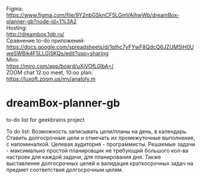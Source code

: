 Figma:<br> https://www.figma.com/file/9Y2nbGSknCF5LGmVAihwWb/dreamBox-planner-gb?node-id=1%3A2 <br>
Hosting:<br> http://dreambox.1gb.ru/<br>
Сравнение to-do приложений:<br> https://docs.google.com/spreadsheets/d/1qIhc7yFYwF8QdcQ6JZUM5IH0UweSWBik4F5LLGlSKQs/edit?usp=sharing<br>
Miro:<br> https://miro.com/app/board/uXjVOfL0lbA=/<br>
ZOOM chat 12:оо meet, 10:oo plan: <br>
https://luxoft.zoom.us/my/anatoly.m

# dreamBox-planner-gb
to-do list for geekbrains project

To do list: Возможность записывать цели/планы на день, в календарь. Ставить долгосрочные цели и отмечать их промежуточные выполнение, с напоминалкой. Целевая аудитория - программисты. Решаемые задачи - максимально простой планировщик не требующий большого кол-ва настроек для каждой задачи, для планирования дня. Также выставление долгосрочных целей и валидация краткосрочных задач на предмет соответствия долгосрочным целям.
